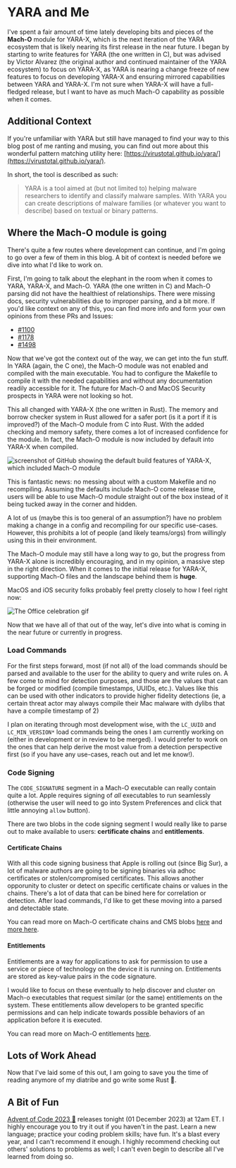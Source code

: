 # YARA and Me
I've spent a fair amount of time lately developing bits and pieces of the **Mach-O** module for YARA-X, which is the next iteration of the YARA ecosystem that is likely nearing its first release in the near future. I began by starting to write features for YARA (the one written in C), but was advised by Victor Alvarez (the original author and continued maintainer of the YARA ecosystem) to focus on YARA-X, as YARA is nearing a change freeze of new features to focus on developing YARA-X and ensuring mirrored capabilities between YARA and YARA-X. I'm not sure when YARA-X will have a full-fledged release, but I want to have as much Mach-O capability as possible when it comes.


## Additional Context
If you're unfamiliar with YARA but still have managed to find your way to this blog post of me ranting and musing, you can find out more about this wonderful pattern matching utility here: [https://virustotal.github.io/yara/](https://virustotal.github.io/yara/).

In short, the tool is described as such:

> YARA is a tool aimed at (but not limited to) helping malware researchers to identify and classify malware samples. With YARA you can create descriptions of malware families (or whatever you want to describe) based on textual or binary patterns.

## Where the **Mach-O** module is going
There's quite a few routes where development can continue, and I'm going to go over a few of them in this blog. A bit of context is needed before we dive into what I'd like to work on.

First, I'm going to talk about the elephant in the room when it comes to YARA, YARA-X, and Mach-O. YARA (the one written in C) and Mach-O parsing did not have the healthiest of relationships. There were missing docs, security vulnerabilities due to improper parsing, and a bit more. If you'd like context on any of this, you can find more info and form your own opinions from these PRs and Issues:
- [#1100](https://github.com/VirusTotal/yara/pull/1100)
- [#1178](https://github.com/VirusTotal/yara/issues/1178)
- [#1498](https://github.com/VirusTotal/yara/issues/1498)
  
Now that we've got the context out of the way, we can get into the fun stuff.
In YARA (again, the C one), the Mach-O module was not enabled and compiled with the main executable. You had to configure the Makefile to compile it with the needed capabilities and without any documentation readily accessible for it. The future for Mach-O and MacOS Security prospects in YARA were not looking so hot.

This all changed with YARA-X (the one written in Rust). The memory and borrow checker system in Rust allowed for a safer port (is it a port if it is improved?) of the Mach-O module from C into Rust. With the added checking and memory safety, there comes a lot of increased confidence for the module. In fact, the Mach-O module is now included by default into YARA-X when compiled.

![screenshot of GitHub showing the default build features of YARA-X, which included Mach-O module](images/yara-and-me/image.png)

This is fantastic news: no messing about with a custom Makefile and no recompiling. Assuming the defaults include Mach-O come release time, users will be able to use Mach-O module straight out of the box instead of it being tucked away in the corner and hidden. 

A lot of us (maybe this is too general of an assumption?) have no problem making a change in a config and recompiling for our specific use-cases. However, this prohibits a lot of people (and likely teams/orgs) from willingly using this in their environment.

The Mach-O module may still have a long way to go, but the progress from YARA-X alone is incredibly encouraging, and in my opinion, a massive step in the right direction. When it comes to the initial release for YARA-X, supporting Mach-O files and the landscape behind them is **huge**.

MacOS and iOS security folks probably feel pretty closely to how I feel right now:

![The Office celebration gif](images/yara-and-me/celebration.gif)

Now that we have all of that out of the way, let's dive into what is coming in the near future or currently in progress.

### Load Commands
For the first steps forward, most (if not all) of the load commands should be parsed and available to the user for the ability to query and write rules on. A few come to mind for detection purposes, and those are the values that can be forged or modified (compile timestamps, UUIDs, etc.). Values like this can be used with other indicators to provide higher fidelity detections (ie, a certain threat actor may always compile their Mac malware with dylibs that have a compile timestamp of 2)

I plan on iterating through most development wise, with the `LC_UUID` and `LC_MIN_VERSION*` load commands being the ones I am currently working on (either in development or in review to be merged). I would prefer to work on the ones that can help derive the most value from a detection perspective first (so if you have any use-cases, reach out and let me know!).

### Code Signing

The `CODE_SIGNATURE` segment in a Mach-O executable can really contain quite a lot. Apple requires signing of *all* executables to run seamlessly (otherwise the user will need to go into System Preferences and click that little annoying `allow` button).

There are two blobs in the code signing segment I would really like to parse out to make available to users: **certificate chains** and **entitlements**.

#### Certificate Chains
With all this code signing business that Apple is rolling out (since Big Sur), a lot of malware authors are going to be signing binaries via adhoc certificates or stolen/compromised certificates. This allows another opporunity to cluster or detect on specific certificate chains or values in the chains. There's a lot of data that can be bined here for correlation or detection. After load commands, I'd like to get these moving into a parsed and detectable state.

You can read more on Mach-O certificate chains and CMS blobs [here](https://opensource.apple.com/source/dyld/dyld-433.5/interlinked-dylibs/CodeSigningTypes.h.auto.html) and [more here](https://redmaple.tech/blogs/macho-files/#apple-code-signing).

#### Entitlements
Entitlements are a way for applications to ask for permission to use a service or piece of technology on the device it is running on. Entitlements are stored as key-value pairs in the code signature. 

I would like to focus on these eventually to help discover and cluster on Mach-o executables that request similar (or the same) entitlements on the system. These entitlements allow developers to be granted specific permissions and can help indicate towards possible behaviors of an application before it is executed.

You can read more on Mach-O entitlements [here](https://developer.apple.com/documentation/bundleresources/entitlements).

## Lots of Work Ahead
Now that I've laid some of this out, I am going to save you the time of reading anymore of my diatribe and go write some Rust 🦀.

## A Bit of Fun
[Advent of Code 2023 🎄](https://adventofcode.com/2023) releases tonight (01 December 2023) at 12am ET. I highly encourage you to try it out if you haven't in the past. Learn a new language; practice your coding problem skills; have fun. It's a blast every year, and I can't recommend it enough. I highly recommend checking out others' solutions to problems as well; I can't even begin to describe all I've learned from doing so.